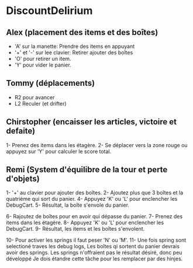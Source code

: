 # DiscountDelirium

## Alex (placement des items et des boîtes)
- 'A' sur la manette: Prendre des items en appuyant 
- '+' et '-' sur lee clavier: Retirer ajouter des boîtes 
- 'O' pour retirer un item.
- 'Y' pour vider le panier.

## Tommy (déplacements)
- R2 pour avancer
- L2 Reculer (et drifter)

## Chirstopher (encaisser les articles, victoire et defaite)
1- Prenez des items dans les étagère.
2- Se déplacer vers la zone rouge ou appuyez sur 'Y' pour calculer le score total.

## Remi (System d'équilibre de la tour et perte d'objets)
1- '+' au clavier pour ajouter des boîtes.
2- Ajoutez plus que 3 boîtes et la quatrième qui sort du panier.
4- Appuyez 'K' ou 'L' pour enclencher les DebugCart.
5- Résultat, la boîte s'envole du panier.

6- Rajoutez de boîtes pour en avoir qui dépasse du panier.
7- Prenez des items dans les étagère.
8- Appuyez 'K' ou 'L' pour enclencher les DebugCart.
9- Résultat, les items et les boîtes s'envolent.

10- Pour activer les springs il faut peser 'N' ou 'M'.
11- Une fois spring sont selectioné traves les debug logs, 
    Les boîtes qi sortent du panier devrais avoir des springs.
    Les springs n'offraient pas le résultat désiré, donc peu développé
    Je dois étandre cette tâche pour les remplacer par des hinjes.
